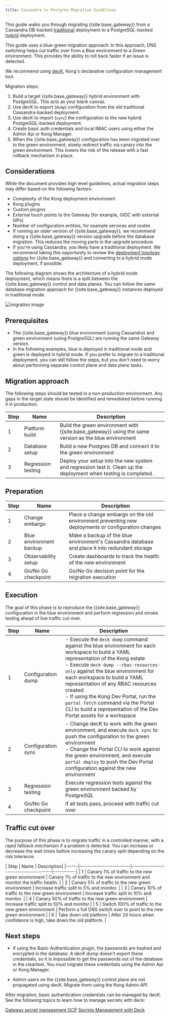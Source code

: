 ```yaml
---
title: Cassandra to Postgres Migration Guidelines 
---
```


This guide walks you through migrating {{site.base_gateway}} from a Cassandra DB-backed 
[traditional](/gateway/{{page.kong_version}}/production/deployment-topologies/traditional/) deployment to a PostgreSQL-backed
[hybrid](/gateway/{{page.kong_version}}/production/deployment-topologies/hybrid-mode/) deployment.

This guide uses a blue-green migration approach. In this approach, DNS switching helps cut traffic over from a Blue environment to a Green environment. This provides the ability to roll back faster if an issue is detected. 

We recommend using [decK](/deck/), Kong's declarative configuration management tool.

Migration steps:

1. Build a target {{site.base_gateway}} hybrid environment with PostgreSQL. This acts as your blank canvas.
1. Use decK to export (`dump`) configuration from the old traditional Cassandra-backed deployment. 
1. Use decK to import (`sync`) the configuration to the new hybrid PostgreSQL-backed deployment.
1. Create basic auth credentials and local RBAC users using either the Admin Api or Kong Manager.
1. When the {{site.base_gateway}} configuration has been migrated over to the green environment, slowly redirect traffic via canary into the green environment. This lowers the risk of the release with a fast rollback mechanism in place.


## Considerations

While the document provides high level guidelines, actual migration steps may differ based on the following factors:
* Complexity of the Kong deployment environment
* Kong plugins
* Custom plugins
* External touch points to the Gateway (for example, OIDC with external IdPs)
* Number of configuration entities, for example services and routes
* If running an older version of {{site.base_gateway}}, we recommend doing a {{site.base_gateway}} version upgrade before the database migration. This reduces the moving parts in the upgrade procedure.
* If you're using Cassandra, you likely have a traditional deployment. We recommend taking this opportunity to review the [deployment topology options](/gateway/{{page.kong_version}}/production/deployment-topologies/) for {{site.base_gateway}} and converting to a hybrid mode deployment, if possible.

The following diagram shows the architecture of a hybrid mode deployment, which means there is a split between the {{site.base_gateway}} control and data planes. You can follow the same database migration approach for {{site.base_gateway}} instances deployed in traditional mode.

![migration image](/assets/images/docs/gateway/migration.png)


## Prerequisites
* The {{site.base_gateway}} blue environment (using Cassandra) and green environment (using PostgreSQL) are running the same Gateway version.
* In the following examples, blue is deployed in traditional mode and green is deployed in hybrid mode. If you prefer to migrate to a traditional deployment, you can still follow the steps, but you don't need to worry about performing separate control plane and data plane tasks.


## Migration approach
The following steps should be tested in a non-production environment. Any gaps in the target state should be identified and remediated before running it in production.

| Step | Name               | Description                                                                                           | 
|------|--------------------|-------------------------------------------------------------------------------------------------------|
| 1    | Platform build     | Build the green environment with {{site.base_gateway}} using the same version as the blue environment |
| 2    | Database setup     | Build a new Postgres DB and connect it to the green environment                                     |
| 3    | Regression testing | Deploy your setup into the new system and regression test it. Clean up the deployment when testing is completed . |


## Preparation



| Step | Name                          | Description                                                                                                 |
|------|-------------------------------|-------------------------------------------------------------------------------------------------------------|
| 1    | Change embargo                | Place a change embargo on the old environment preventing new deployments or configuration changes             |
| 2    | Blue environment backup       | Make a backup of the blue environment's Cassandra database and place it into redundant storage              |
| 3    | Observability setup           | Create dashboards to track the health of the new environment                                           |
| 4    | Go/No Go checkpoint           | Go/No Go decision point for the migration execution                                                         |



## Execution

The goal of this phase is to reproduce the {{site.base_gateway}} configuration in the blue environment and perform regression and smoke testing ahead of live traffic cut-over. 


| Step | Name                  | Description                                                                                                           |
|------|-----------------------|-----------------------------------------------------------------------------------------------------------------------|
| 1    | Configuration dump    | - Execute the `deck dump` command against the blue environment for each workspace to build a YAML representation of the Kong estate<br>- Execute `deck dump --rbac-resources-only` against the blue environment for each workspace to build a YAML representation of any RBAC resources created<br>- If using the Kong Dev Portal, run the `portal fetch` command via the Portal CLI to build a representation of the Dev Portal assets for a workspace |
| 2    | Configuration sync    | - Change decK to work with the green environment, and execute `deck sync` to push the configuration to the green environment<br>- Change the Portal CLI to work against the green environment, and execute `portal deploy` to push the Dev Portal configuration against the new environment |
| 3    | Regression testing    | Execute regression tests against the green environment backed by PostgreSQL                                             |
| 4    | Go/No Go checkpoint   | If all tests pass, proceed with traffic cut over                                                                         |


## Traffic cut over

The purpose of this phase is to migrate traffic in a controlled manner, with a rapid fallback mechanism if a problem is detected. You can increase or decrease the wait times before increasing the canary split depending on the risk tolerance.


| Step | Name                                                  | Description|
|------|-------------------------|---------------------------------------|-----------|
| 1    | Canary 1% of traffic to the new green environment      | Canary 1% of traffic to the new environment and monitor the traffic health. |
| 2    | Canary 5% of traffic to the new green environment      | Increase traffic split to 5% and monitor. |
| 3    | Canary 10% of traffic to the new green environment     | Increase traffic split to 10% and monitor. |
| 4    | Canary 50% of traffic to the new green environment     | Increase traffic split to 50% and monitor.|
| 5    | Switch 100% of traffic to the new green environment    | Perform a full DNS switch over to point to the new green environment.|
| 6    | Take down old platform | After 24 hours when confidence is high, take down the old platform. |




## Next steps

* If using the Basic Authentication plugin, the passwords are hashed and encrypted in the database. A decK dump doesn't export these credentials, so it is impossible to get the passwords out of the database in the cleartext. You must migrate these credentials using the Admin Api or Kong Manager.

* Admin users on the {{site.base_gateway}} control plane are not propagated using decK. Migrate them using the Kong Admin API.




After migration, basic authentication credentials can be managed by decK. See the following topics to learn how to manage secrets with deck:

[Gateway secret management GCP](/gateway/latest/kong-enterprise/secrets-management/backends/gcp-sm/#main)
[Secrets Management with Deck](/deck/latest/guides/vaults/#configure-a-secret-vault)
